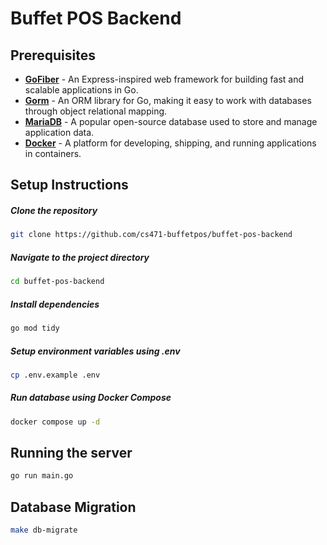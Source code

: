 # Buffet POS Backend

## Prerequisites

- **[GoFiber](https://gofiber.io/)** - An Express-inspired web framework for building fast and scalable applications in Go.
- **[Gorm](https://gorm.io/)** - An ORM library for Go, making it easy to work with databases through object relational mapping.
- **[MariaDB](https://mariadb.org/)** - A popular open-source database used to store and manage application data.
- **[Docker](https://www.docker.com/)** - A platform for developing, shipping, and running applications in containers.

## Setup Instructions

##### Clone the repository

```bash
git clone https://github.com/cs471-buffetpos/buffet-pos-backend
```

##### Navigate to the project directory

```bash
cd buffet-pos-backend
```

##### Install dependencies

```bash
go mod tidy
```

##### Setup environment variables using .env

```bash
cp .env.example .env
```

##### Run database using Docker Compose

```bash
docker compose up -d
```

## Running the server

```bash
go run main.go
```

## Database Migration

```bash
make db-migrate
```

